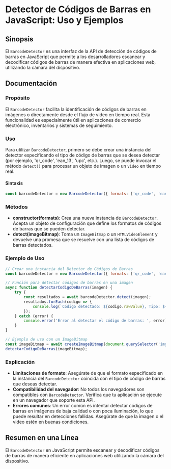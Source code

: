 <!--
Meta Description: # Detector de Códigos de Barras en JavaScript: Uso y Ejemplos ## Sinopsis El `BarcodeDetector` es una interfaz de la API de detección de códigos de ba...
Meta Keywords: barras, barcodedetector, que, códigos, una
-->

# Detector de Códigos de Barras en JavaScript: Uso y Ejemplos

## Sinopsis
El `BarcodeDetector` es una interfaz de la API de detección de códigos de barras en JavaScript que permite a los desarrolladores escanear y decodificar códigos de barras de manera efectiva en aplicaciones web, utilizando la cámara del dispositivo.

## Documentación
### Propósito
El `BarcodeDetector` facilita la identificación de códigos de barras en imágenes o directamente desde el flujo de video en tiempo real. Esta funcionalidad es especialmente útil en aplicaciones de comercio electrónico, inventarios y sistemas de seguimiento.

### Uso
Para utilizar `BarcodeDetector`, primero se debe crear una instancia del detector especificando el tipo de código de barras que se desea detectar (por ejemplo, 'qr_code', 'ean_13', 'upc', etc.). Luego, se puede invocar el método `detect()` para procesar un objeto de imagen o un `video` en tiempo real.

#### Sintaxis
```javascript
const barcodeDetector = new BarcodeDetector({ formats: ['qr_code', 'ean_13'] });
```

### Métodos
- **constructor(formats)**: Crea una nueva instancia de `BarcodeDetector`. Acepta un objeto de configuración que define los formatos de códigos de barras que se pueden detectar.
- **detect(imageBitmap)**: Toma un `ImageBitmap` o un `HTMLVideoElement` y devuelve una promesa que se resuelve con una lista de códigos de barras detectados.

### Ejemplo de Uso
```javascript
// Crear una instancia del Detector de Códigos de Barras
const barcodeDetector = new BarcodeDetector({ formats: ['qr_code', 'ean_13'] });

// Función para detectar códigos de barras en una imagen
async function detectarCodigoDeBarras(imagen) {
    try {
        const resultados = await barcodeDetector.detect(imagen);
        resultados.forEach(codigo => {
            console.log(`Código detectado: ${codigo.rawValue}, Tipo: ${codigo.format}`);
        });
    } catch (error) {
        console.error('Error al detectar el código de barras: ', error);
    }
}

// Ejemplo de uso con un ImageBitmap
const imageBitmap = await createImageBitmap(document.querySelector('img#codigoBarra'));
detectarCodigoDeBarras(imageBitmap);
```

### Explicación
- **Limitaciones de formato**: Asegúrate de que el formato especificado en la instancia del `BarcodeDetector` coincida con el tipo de código de barras que deseas detectar.
- **Compatibilidad del navegador**: No todos los navegadores son compatibles con `BarcodeDetector`. Verifica que tu aplicación se ejecute en un navegador que soporte esta API.
- **Errores comunes**: Un error común es intentar detectar códigos de barras en imágenes de baja calidad o con poca iluminación, lo que puede resultar en detecciones fallidas. Asegúrate de que la imagen o el video estén en buenas condiciones.

## Resumen en una Línea
El `BarcodeDetector` en JavaScript permite escanear y decodificar códigos de barras de manera eficiente en aplicaciones web utilizando la cámara del dispositivo.